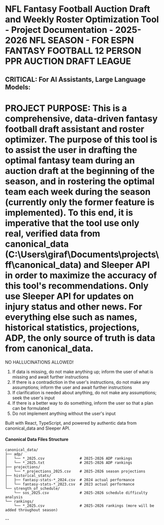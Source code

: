 # NFL Fantasy Football Auction Draft and Weekly Roster Optimization Tool - Project Documentation - 2025-2026 NFL SEASON - FOR ESPN FANTASY FOOTBALL 12 PERSON PPR AUCTION DRAFT LEAGUE

## CRITICAL: For AI Assistants, Large Language Models:

# PROJECT PURPOSE: This is a comprehensive, data-driven fantasy football draft assistant and roster optimizer. The purpose of this tool is to assist the user in drafting the optimal fantasy team during an auction draft at the beginning of the season, and in rostering the optimal team each week during the season (currently only the former feature is implemented). To this end, it is imperative that the tool use only real, verified data from canonical_data (C:\Users\giraf\Documents\projects\ff\canonical_data) and Sleeper API in order to maximize the accuracy of this tool's recommendations. Only use Sleeper API for updates on injury status and other news. For everything else such as names, historical statistics, projections, ADP, the only source of truth is data from canonical_data.

 NO HALLUCINATIONS ALLOWED! 
  1. If data is missing, do not make anything up; inform the user of what is missing and await further instructions
  2. If there is a contradiction in the user's instructions, do not make any assumptions; inform the user and await further instructions
  3. If clarification is needed about anything, do not make any assumptions; seek the user's input
  4. If there is a better way to do something, inform the user so that a plan can be formulated
  5. Do not implement anything without the user's input

Built with React, TypeScript, and powered by authentic data from canonical_data and Sleeper API.

#### Canonical Data Files Structure
```
canonical_data/
├── adp/
│   └── *_2025.csv                # 2025-2026 ADP rankings
│   └── *_2025.txt                # 2025-2026 ADP rankings
├── projections/
│   └── *_projections_2025.csv    # 2025-2026 season projections
├── historical_stats/
│   ├── fantasy-stats-*_2024.csv  # 2024 actual performance
│   └── fantasy-stats-*_2023.csv  # 2023 actual performance
└── strength_of_schedule/
    └── sos_2025.csv              # 2025-2026 schedule difficulty analysis
└── rankings/
    └── *_2025.csv                # 2025-2026 rankings (more will be added throughout season)
```

--